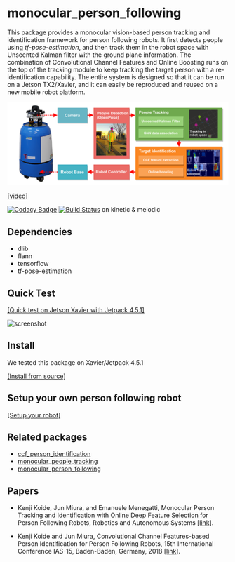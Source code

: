 # monocular_person_following

This package provides a monocular vision-based person tracking and identification framework for person following robots. It first detects people using *tf-pose-estimation*, and then track them in the robot space with Unscented Kalman filter with the ground plane information. The combination of Convolutional Channel Features and Online Boosting runs on the top of the tracking module to keep tracking the target person with a re-identification capability. The entire system is designed so that it can be run on a Jetson TX2/Xavier, and it can easily be reproduced and reused on a new mobile robot platform.

![system](data/imgs/system.png)

[[video]](https://www.youtube.com/watch?v=SsIrXxnOgaQ)

[![Codacy Badge](https://api.codacy.com/project/badge/Grade/c7664fce1722461db5ffdc27eae59e9c)](https://www.codacy.com/app/koide3/monocular_person_following?utm_source=github.com&amp;utm_medium=referral&amp;utm_content=koide3/monocular_person_following&amp;utm_campaign=Badge_Grade) [![Build Status](https://travis-ci.org/koide3/monocular_person_following.svg?branch=master)](https://travis-ci.org/koide3/monocular_person_following) on kinetic & melodic

## Dependencies

- dlib
- flann
- tensorflow
- tf-pose-estimation

## Quick Test

[[Quick test on Jetson Xavier with Jetpack 4.5.1]](https://github.com/koide3/monocular_person_following/wiki/%5BJetpack-4.5%5D-Quick-test-on-Jetson-Xavier-with-USB-cam)

![screenshot](data/imgs/screenshot.jpg)

## Install

We tested this package on Xavier/Jetpack 4.5.1

[[Install from source]](https://github.com/koide3/monocular_person_following/wiki/%5BJetpack-4.5%5D-Install-from-source)


## Setup your own person following robot

[[Setup your robot]](https://github.com/koide3/monocular_person_following/wiki/Setup-your-own-person-following-robot)

## Related packages

- [ccf_person_identification](https://github.com/koide3/ccf_person_identification)
- [monocular_people_tracking](https://github.com/koide3/monocular_people_tracking)
- [monocular_person_following](https://github.com/koide3/monocular_person_following)


## Papers
- Kenji Koide, Jun Miura, and Emanuele Menegatti, Monocular Person Tracking and Identification with Online Deep Feature Selection for Person Following Robots, Robotics and Autonomous Systems [[link]](https://www.researchgate.net/publication/336871285_Monocular_Person_Tracking_and_Identification_with_On-line_Deep_Feature_Selection_for_Person_Following_Robots).


- Kenji Koide and Jun Miura, Convolutional Channel Features-based Person Identification for Person Following Robots, 15th International Conference IAS-15, Baden-Baden, Germany, 2018 [[link]](https://www.researchgate.net/publication/325854919_Convolutional_Channel_Features-Based_Person_Identification_for_Person_Following_Robots_Proceedings_of_the_15th_International_Conference_IAS-15).
